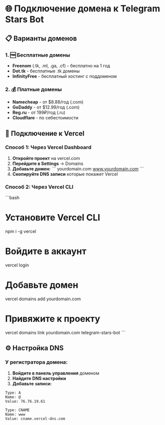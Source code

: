 # 🌐 Подключение домена к Telegram Stars Bot

## 📋 Варианты доменов

### 1. 🆓 Бесплатные домены
- **Freenom** (.tk, .ml, .ga, .cf) - бесплатно на 1 год
- **Dot.tk** - бесплатные .tk домены
- **InfinityFree** - бесплатный хостинг с поддоменом

### 2. 💰 Платные домены
- **Namecheap** - от $8.88/год (.com)
- **GoDaddy** - от $12.99/год (.com)
- **Reg.ru** - от 199₽/год (.ru)
- **Cloudflare** - по себестоимости

## 🚀 Подключение к Vercel

### Способ 1: Через Vercel Dashboard

1. **Откройте проект** на vercel.com
2. **Перейдите в Settings** → Domains
3. **Добавьте домен:**
   \`\`\`
   yourdomain.com
   www.yourdomain.com
   \`\`\`
4. **Скопируйте DNS записи** которые покажет Vercel

### Способ 2: Через Vercel CLI

\`\`\`bash
# Установите Vercel CLI
npm i -g vercel

# Войдите в аккаунт
vercel login

# Добавьте домен
vercel domains add yourdomain.com

# Привяжите к проекту
vercel domains link yourdomain.com telegram-stars-bot
\`\`\`

## ⚙️ Настройка DNS

### У регистратора домена:

1. **Войдите в панель управления** доменом
2. **Найдите DNS настройки**
3. **Добавьте записи:**

```dns
Type: A
Name: @
Value: 76.76.19.61

Type: CNAME  
Name: www
Value: cname.vercel-dns.com
